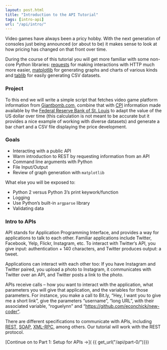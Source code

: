 ```yaml
---
layout: post.html
title: "Introduction to the API Tutorial"
tags: [intro-api]
url: "/api/intro/"
---
```


Video games have always been a pricy hobby. With the next generation of consoles just being announced (or about to be) it makes sense to look at how pricing has changed on that front over time.

During the course of this tutorial you will get more familiar with some non-core Python libraries: [requests][requests] for making interactions with HTTP much more easier, [matplotlib][matplotlib] for generating graphs and charts of various kinds and [tablib][tablib] for easily generating CSV datasets.

### Project

To this end we will write a simple script that fetches video game platform information from [Giantbomb.com][gb], combine that with [CPI](http://research.stlouisfed.org/fred2/data/CPIAUCSL.txt) information made available by the [Federal Reserve Bank of St. Louis][fred] to adapt the value of the US dollar over time (this calculation is not meant to be accurate but it provides a nice example of working with diverse datasets) and generate a bar  chart and a CSV file displaying the price development.

### Goals

* Interacting with a public API
* Warm introduction to REST by requesting information from an API
* Command line arguments with Python
* File Input/Output
* Review of graph generation with `matplotlib`


What else you will be exposed to:

* Python 2 versus Python 3’s print keywork/function
* Logging
* Use Python’s built-in `argparse` library
* Validating data


### Intro to APIs

API stands for Application Programming Interface, and provides a way for applications to talk to each other. Familiar applications include Twitter, Facebook, Yelp, Flickr, Instagram, etc. To interact with Twitter‘s API, you give input: authentication + 140 characters, and Twitter produces output: a tweet. 

Applications can interact with each other too: If you have Instagram and Twitter paired, you upload a photo to Instagram, it communicates with Twitter over an API, and Twitter posts a link to the photo.

APIs receive calls – how you want to interact with the application, what parameters you will give that application, and the variables for those parameters.  For instance, you make a call to Bit.ly, “Hey, I want you to give me a short link”, give the parameters “username”, “long URL”, with their associated variable, “roguelynn” and “https://github.com/econchick/new-coder”.

There are different specifications to communicate with APIs, including [REST](http://en.wikipedia.org/wiki/Representational_state_transfer), [SOAP](http://en.wikipedia.org/wiki/SOAP), [XML-RPC](http://en.wikipedia.org/wiki/XML-RPC), among others. Our tutorial will work with the REST protocol.



[Continue on to Part 1: Setup for APIs &rarr;]( {{ get_url("/api/part-0/")}})

[fred]: http://research.stlouisfed.org/fred2/
[gb]: http://www.giantbomb.com/api/
[requests]: http://docs.python-requests.org/en/latest/
[matplotlib]: http://matplotlib.org/
[tablib]: http://docs.python-tablib.org/en/latest/